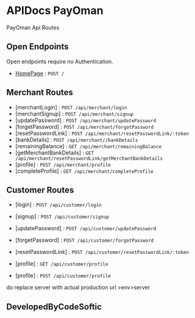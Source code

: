 # APIDocs PayOman

PayOman Api Routes

## Open Endpoints
Open endpoints require no Authentication.

* [HomePage](login.md) : `POST /`

## Merchant Routes

*  [merchantLogin] : `POST /api/merchant/login`
*  [merchantSignup] : `POST /api/merchant/signup`
*  [updatePassword] : `POST /api/merchant/updatePassword`
*  [forgetPassword] : `POST /api/merchant/forgotPassword`
*  [resetPasswordLink] : `POST /api/merchant/resetPasswordLink/:token`
*  [bankDetails] :     `POST /api/merchant//bankDetails`
*  [remainingBalance] : `GET /api/merchant/remainingBalance`
*  [getMerchantBankDetails] : `GET /api/merchant/resetPasswordLink/getMerchantBankDetails`   
*  [profile] : `POST /api/merchant/profile`
*  [completeProfile] : `GET /api/merchant/completeProfile`


## Customer Routes

*  [login] : `POST /api/customer/login`
*  [signup] : `POST /api/customer/signup`
*  [updatePassword] : `POST /api/customer/updatePassword`
*  [forgetPassword] : `POST /api/customer/forgotPassword`
*  [resetPasswordLink] : `POST /api/customer/resetPasswordLink/:token`

*  [profile] : `GET /api/customer/profile`
*  [profile] : `POST /api/customer/profile`


do replace server with actual production url   >env>server


## DevelopedByCodeSoftic